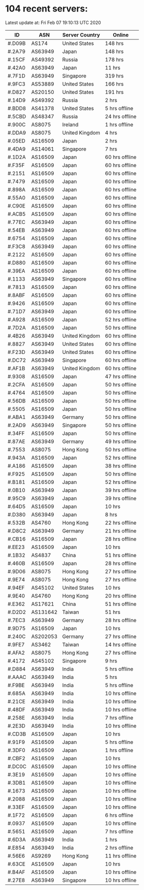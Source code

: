 # 104 recent servers:

Latest update at: Fri Feb 07 19:10:13 UTC 2020

| ID | ASN | Server Country | Online |
| -- | --- | -------------- | ------ |
| #.D09B | AS174 | United States | 148 hrs |
| #.2A79 | AS63949 | Japan | 148 hrs |
| #.15CF | AS49392 | Russia | 178 hrs |
| #.42A0 | AS63949 | Japan | 11 hrs |
| #.7F1D | AS63949 | Singapore | 319 hrs |
| #.9FC3 | AS53889 | United States | 166 hrs |
| #.D827 | AS20150 | United States | 191 hrs |
| #.14D9 | AS49392 | Russia | 2 hrs |
| #.BDD8 | AS41378 | United States | 5 hrs offline |
| #.5CBD | AS48347 | Russia | 24 hrs offline |
| #.900C | AS8075 | Ireland | 1 hrs offline |
| #.DDA9 | AS8075 | United Kingdom | 4 hrs |
| #.05ED | AS16509 | Japan | 2 hrs |
| #.4DA9 | AS14061 | Singapore | 7 hrs |
| #.1D2A | AS16509 | Japan | 60 hrs offline |
| #.F35F | AS16509 | Japan | 60 hrs offline |
| #.2151 | AS16509 | Japan | 60 hrs offline |
| #.7479 | AS16509 | Japan | 60 hrs offline |
| #.898A | AS16509 | Japan | 60 hrs offline |
| #.55A0 | AS16509 | Japan | 60 hrs offline |
| #.C90E | AS16509 | Japan | 60 hrs offline |
| #.ACB5 | AS16509 | Japan | 60 hrs offline |
| #.77EC | AS63949 | Japan | 60 hrs offline |
| #.54EB | AS63949 | Japan | 60 hrs offline |
| #.6754 | AS16509 | Japan | 60 hrs offline |
| #.F3C8 | AS63949 | Japan | 60 hrs offline |
| #.2122 | AS16509 | Japan | 60 hrs offline |
| #.D880 | AS16509 | Japan | 60 hrs offline |
| #.39EA | AS16509 | Japan | 60 hrs offline |
| #.1133 | AS63949 | Singapore | 60 hrs offline |
| #.7813 | AS16509 | Japan | 60 hrs offline |
| #.8ABF | AS16509 | Japan | 60 hrs offline |
| #.9426 | AS16509 | Japan | 60 hrs offline |
| #.71D7 | AS63949 | Japan | 60 hrs offline |
| #.A928 | AS16509 | Japan | 52 hrs offline |
| #.7D2A | AS16509 | Japan | 50 hrs offline |
| #.4B26 | AS63949 | United Kingdom | 60 hrs offline |
| #.8827 | AS63949 | United States | 60 hrs offline |
| #.F23D | AS63949 | United States | 60 hrs offline |
| #.DC72 | AS63949 | Singapore | 60 hrs offline |
| #.AF1B | AS63949 | United Kingdom | 60 hrs offline |
| #.9308 | AS16509 | Japan | 47 hrs offline |
| #.2CFA | AS16509 | Japan | 50 hrs offline |
| #.4764 | AS16509 | Japan | 50 hrs offline |
| #.56DB | AS16509 | Japan | 50 hrs offline |
| #.5505 | AS16509 | Japan | 50 hrs offline |
| #.ABA1 | AS63949 | Germany | 50 hrs offline |
| #.2AD9 | AS63949 | Singapore | 50 hrs offline |
| #.34FF | AS16509 | Japan | 50 hrs offline |
| #.87AE | AS63949 | Germany | 49 hrs offline |
| #.7553 | AS8075 | Hong Kong | 50 hrs offline |
| #.943A | AS16509 | Japan | 52 hrs offline |
| #.A186 | AS16509 | Japan | 38 hrs offline |
| #.F925 | AS16509 | Japan | 50 hrs offline |
| #.B181 | AS16509 | Japan | 52 hrs offline |
| #.0B10 | AS63949 | Japan | 39 hrs offline |
| #.95C9 | AS63949 | Japan | 39 hrs offline |
| #.64D5 | AS16509 | Japan | 10 hrs |
| #.D380 | AS63949 | Japan | 8 hrs |
| #.532B | AS4760 | Hong Kong | 22 hrs offline |
| #.D8C2 | AS63949 | Germany | 21 hrs offline |
| #.CB16 | AS16509 | Japan | 28 hrs offline |
| #.EE23 | AS16509 | Japan | 10 hrs |
| #.1B32 | AS4837 | China | 51 hrs offline |
| #.460B | AS16509 | Japan | 28 hrs offline |
| #.9D06 | AS8075 | Hong Kong | 27 hrs offline |
| #.9E74 | AS8075 | Hong Kong | 27 hrs offline |
| #.94EF | AS45102 | United States | 10 hrs |
| #.9E40 | AS4760 | Hong Kong | 20 hrs offline |
| #.E362 | AS17621 | China | 51 hrs offline |
| #.D2D2 | AS131642 | Taiwan | 51 hrs |
| #.7EC3 | AS63949 | Germany | 28 hrs offline |
| #.9D75 | AS16509 | Japan | 10 hrs |
| #.240C | AS202053 | Germany | 27 hrs offline |
| #.9FE7 | AS3462 | Taiwan | 14 hrs offline |
| #.AFA2 | AS8075 | Hong Kong | 27 hrs offline |
| #.4172 | AS45102 | Singapore | 9 hrs |
| #.D884 | AS63949 | India | 5 hrs offline |
| #.AAAC | AS63949 | India | 5 hrs |
| #.F9BE | AS63949 | India | 5 hrs offline |
| #.685A | AS63949 | India | 10 hrs offline |
| #.21CE | AS63949 | India | 10 hrs offline |
| #.48DF | AS63949 | India | 10 hrs offline |
| #.258E | AS63949 | India | 7 hrs offline |
| #.2E3D | AS63949 | India | 10 hrs offline |
| #.CD3B | AS16509 | Japan | 10 hrs |
| #.91F9 | AS16509 | Japan | 5 hrs offline |
| #.3DF0 | AS16509 | Japan | 1 hrs offline |
| #.CBF2 | AS16509 | Japan | 10 hrs |
| #.DC0C | AS16509 | Japan | 10 hrs offline |
| #.3E19 | AS16509 | Japan | 10 hrs offline |
| #.3DB1 | AS16509 | Japan | 10 hrs offline |
| #.1673 | AS16509 | Japan | 10 hrs offline |
| #.2088 | AS16509 | Japan | 10 hrs offline |
| #.33EF | AS16509 | Japan | 10 hrs offline |
| #.1F72 | AS16509 | Japan | 6 hrs offline |
| #.0937 | AS16509 | Japan | 10 hrs offline |
| #.5651 | AS16509 | Japan | 7 hrs offline |
| #.6D3A | AS63949 | India | 1 hrs |
| #.E854 | AS63949 | India | 2 hrs offline |
| #.56E6 | AS9269 | Hong Kong | 11 hrs offline |
| #.63CE | AS16509 | Japan | 10 hrs |
| #.B4AF | AS16509 | Japan | 10 hrs offline |
| #.27E8 | AS63949 | Singapore | 10 hrs offline |

